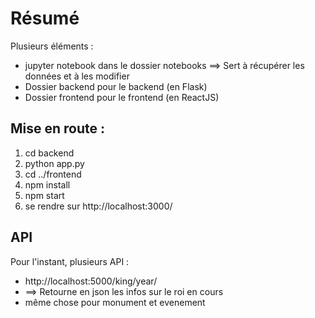 # Résumé

Plusieurs éléments :
- jupyter notebook dans le dossier notebooks ==> Sert à récupérer les données et à les modifier
- Dossier backend pour le backend (en Flask)
- Dossier frontend pour le frontend (en ReactJS)

## Mise en route :

1. cd backend
2. python app.py
3. cd ../frontend
3. npm install
5. npm start
6. se rendre sur http://localhost:3000/

## API

Pour l'instant, plusieurs API :
- http://localhost:5000/king/year/<ANNEE-DEMANDEE>
- ==> Retourne en json les infos sur le roi en cours
- même chose pour monument et evenement
